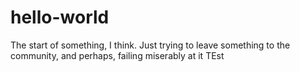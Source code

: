 # hello-world
The start of something, I think.
Just trying to leave something to the community, and perhaps, failing miserably at it
TEst

